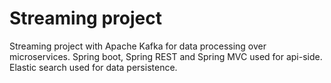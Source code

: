 # Streaming project
Streaming project with Apache Kafka for data processing over microservices.
Spring boot, Spring REST and Spring MVC used for api-side.
Elastic search used for data persistence.
